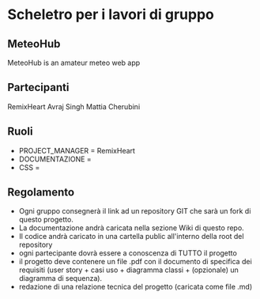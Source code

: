 # Scheletro per i lavori di gruppo

## MeteoHub

MeteoHub is an amateur meteo web app

## Partecipanti
RemixHeart
Avraj Singh
Mattia Cherubini

## Ruoli

* PROJECT_MANAGER = RemixHeart
* DOCUMENTAZIONE = 
* CSS = 

## Regolamento
* Ogni gruppo consegnerà il link ad un repository GIT che sarà un fork di questo progetto.
* La documentazione andrà caricata nella sezione Wiki di questo repo.
* Il codice andrà caricato in una cartella public all'interno della root del repository
* ogni partecipante dovrà essere a conoscenza di TUTTO il progetto
* il progetto deve contenere un file .pdf con il documento di specifica dei requisiti (user story + casi uso + diagramma classi + (opzionale) un diagramma di sequenza).
* redazione di una relazione tecnica del progetto (caricata come file .md)
